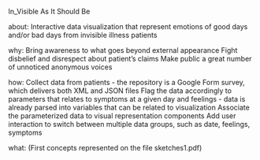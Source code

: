In_Visible As It Should Be

about:
Interactive data visualization that represent emotions of good days and/or bad days from invisible illness patients

why:
Bring awareness to what goes beyond external appearance
Fight disbelief and disrespect about patient’s claims
Make public a great number of unnoticed anonymous voices

how:
Collect data from patients - the repository is a Google Form survey, which delivers both XML and JSON files
Flag the data accordingly to parameters that relates to symptoms at a given day and feelings - data is already parsed into variables that can be related to visualization
Associate the parameterized data to visual representation components
Add user interaction to switch between multiple data groups, such as date, feelings, symptoms

what:
(First concepts represented on the file sketches1.pdf)
